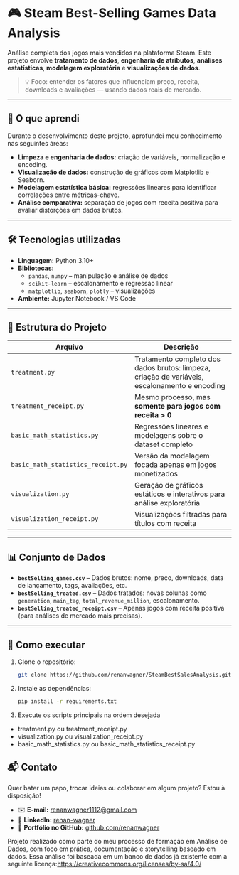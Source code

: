 # 🎮 Steam Best-Selling Games Data Analysis

Análise completa dos jogos mais vendidos na plataforma Steam. Este projeto envolve **tratamento de dados**, **engenharia de atributos**, **análises estatísticas**, **modelagem exploratória** e **visualizações de dados**.

> 💡 Foco: entender os fatores que influenciam preço, receita, downloads e avaliações — usando dados reais de mercado.

---

## 🧠 O que aprendi

Durante o desenvolvimento deste projeto, aprofundei meu conhecimento nas seguintes áreas:

- **Limpeza e engenharia de dados:** criação de variáveis, normalização e encoding.
- **Visualização de dados:** construção de gráficos com Matplotlib e Seaborn.
- **Modelagem estatística básica:** regressões lineares para identificar correlações entre métricas-chave.
- **Análise comparativa:** separação de jogos com receita positiva para avaliar distorções em dados brutos.

---

## 🛠️ Tecnologias utilizadas

- **Linguagem:** Python 3.10+
- **Bibliotecas:**  
  - `pandas`, `numpy` – manipulação e análise de dados  
  - `scikit-learn` – escalonamento e regressão linear  
  - `matplotlib`, `seaborn`, `plotly` – visualizações  
- **Ambiente:** Jupyter Notebook / VS Code

---

## 📁 Estrutura do Projeto

| Arquivo | Descrição |
|--------|----------|
| `treatment.py` | Tratamento completo dos dados brutos: limpeza, criação de variáveis, escalonamento e encoding |
| `treatment_receipt.py` | Mesmo processo, mas **somente para jogos com receita > 0** |
| `basic_math_statistics.py` | Regressões lineares e modelagens sobre o dataset completo |
| `basic_math_statistics_receipt.py` | Versão da modelagem focada apenas em jogos monetizados |
| `visualization.py` | Geração de gráficos estáticos e interativos para análise exploratória |
| `visualization_receipt.py` | Visualizações filtradas para títulos com receita |

---

## 📊 Conjunto de Dados

- **`bestSelling_games.csv`** – Dados brutos: nome, preço, downloads, data de lançamento, tags, avaliações, etc.
- **`bestSelling_treated.csv`** – Dados tratados: novas colunas como `generation`, `main_tag`, `total_revenue_million`, escalonamento.
- **`bestSelling_treated_receipt.csv`** – Apenas jogos com receita positiva (para análises de mercado mais precisas).

---

## 📌 Como executar

1. Clone o repositório:
   ```bash
   git clone https://github.com/renanwagner/SteamBestSalesAnalysis.git

2. Instale as dependências:
   ```bash
   pip install -r requirements.txt

3. Execute os scripts principais na ordem desejada
- treatment.py ou treatment_receipt.py
- visualization.py ou visualization_receipt.py
- basic_math_statistics.py ou basic_math_statistics_receipt.py

📬 Contato
----------

Quer bater um papo, trocar ideias ou colaborar em algum projeto? Estou à disposição!

- ✉️ **E-mail:** renanwagner1112@gmail.com  
- 🔗 **LinkedIn:** [renan-wagner](https://www.linkedin.com/in/renan-wagner-b37b2a29a/)  
- 📁 **Portfólio no GitHub:** [github.com/renanwagner](https://github.com/renanwagner)

Projeto realizado como parte do meu processo de formação em Análise de Dados, com foco em prática, documentação e storytelling baseado em dados.
Essa análise foi baseada em um banco de dados já existente com a seguinte licença:https://creativecommons.org/licenses/by-sa/4.0/
